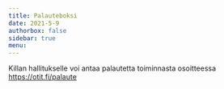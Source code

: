 ```yaml
---
title: Palauteboksi
date: 2021-5-9
authorbox: false
sidebar: true
menu:
---
```


Killan hallitukselle voi antaa palautetta toiminnasta osoitteessa https://otit.fi/palaute